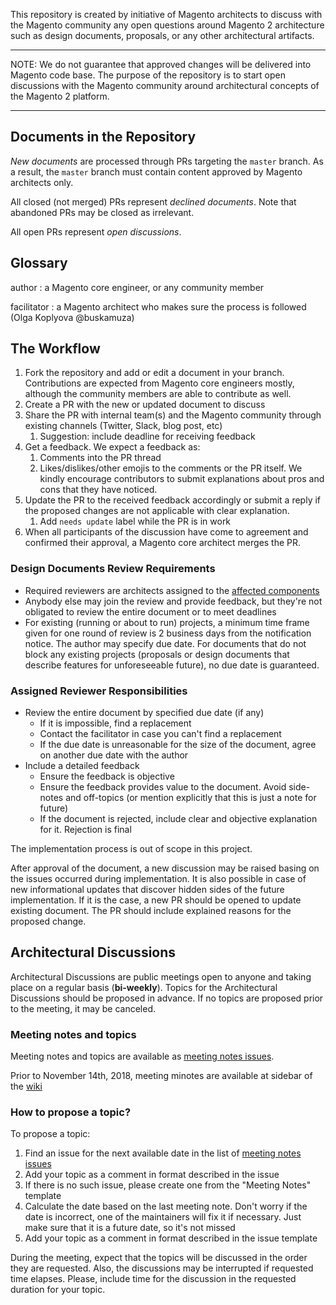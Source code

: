 This repository is created by initiative of Magento architects to discuss with the Magento community any open questions around Magento 2 architecture such as design documents, proposals, or any other architectural artifacts.

---

NOTE: We do not guarantee that approved changes will be delivered into Magento code base. The purpose of the repository is to start open discussions with the Magento community around architectural concepts of the Magento 2 platform.

---

## Documents in the Repository

*New documents* are processed through PRs targeting the `master` branch.
As a result, the `master` branch must contain content approved by Magento architects only.

All closed (not merged) PRs represent *declined documents*.
Note that abandoned PRs may be closed as irrelevant.

All open PRs represent *open discussions*. 

## Glossary

author
: a Magento core engineer, or any community member

facilitator
: a Magento architect who makes sure the process is followed (Olga Koplyova @buskamuza)

## The Workflow

1. Fork the repository and add or edit a document in your branch.
Contributions are expected from Magento core engineers mostly, although the community members are able to contribute as well.
1. Create a PR with the new or updated document to discuss
1. Share the PR with internal team(s) and the Magento community through existing channels (Twitter, Slack, blog post, etc)
   1. Suggestion: include deadline for receiving feedback
1. Get a feedback. We expect a feedback as:
   1. Comments into the PR thread
   1. Likes/dislikes/other emojis to the comments or the PR itself. We kindly encourage contributors to submit explanations about pros and cons that they have noticed.
1. Update the PR to the received feedback accordingly or submit a reply if the proposed changes are not applicable with clear explanation.
   1. Add `needs update` label while the PR is in work
1. When all participants of the discussion have come to agreement and confirmed their approval, a Magento core architect merges the PR.

### Design Documents Review Requirements

* Required reviewers are architects assigned to the [affected components](https://github.com/magento/magento2/wiki/Magento-Components-Assignment)
* Anybody else may join the review and provide feedback, but they're not obligated to review the entire document or to meet deadlines
* For existing (running or about to run) projects, a minimum time frame given for one round of review is 2 business days from the notification notice. The author may specify due date. For documents that do not block any existing projects (proposals or design documents that describe features for unforeseeable future), no due date is guaranteed.

### Assigned Reviewer Responsibilities

* Review the entire document by specified due date (if any)
   * If it is impossible, find a replacement
   * Contact the facilitator in case you can't find a replacement
   * If the due date is unreasonable for the size of the document, agree on another due date with the author
* Include a detailed feedback
   * Ensure the feedback is objective
   * Ensure the feedback provides value to the document. Avoid side-notes and off-topics (or mention explicitly that this is just a note for future)
   * If the document is rejected, include clear and objective explanation for it. Rejection is final

The implementation process is out of scope in this project.

After approval of the document, a new discussion may be raised basing on the issues occurred during implementation.
It is also possible in case of new informational updates that discover hidden sides of the future implementation.
If it is the case, a new PR should be opened to update existing document. The PR should include explained reasons for the proposed change.

## Architectural Discussions

Architectural Discussions are public meetings open to anyone and taking place on a regular basis (**bi-weekly**). Topics for the Architectural Discussions should be proposed in advance. If no topics are proposed prior to the meeting, it may be canceled.

### Meeting notes and topics

Meeting notes and topics are available as [meeting notes issues](https://github.com/magento/architecture/issues?q=is%3Aissue+is%3Aopen+label%3A%22meeting+notes%22).

Prior to November 14th, 2018, meeting minotes are available at sidebar of the [wiki](https://github.com/magento/architecture/wiki)

### How to propose a topic?

To propose a topic:
1. Find an issue for the next available date in the list of [meeting notes issues](https://github.com/magento/architecture/issues?q=is%3Aissue+is%3Aopen+label%3A%22meeting+notes%22)
  1. Add your topic as a comment in format described in the issue
2. If there is no such issue, please create one from the "Meeting Notes" template
  1. Calculate the date based on the last meeting note. Don't worry if the date is incorrect, one of the  maintainers will fix it if necessary. Just make sure that it is a future date, so it's not missed
  1. Add your topic as a comment in format described in the issue template
  
During the meeting, expect that the topics will be discussed in the order they are requested. Also, the discussions may be interrupted if requested time elapses. Please, include time for the discussion in the requested duration for your topic.
